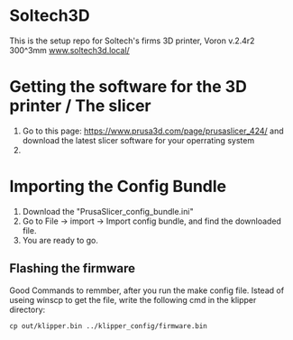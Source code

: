 # Soltech3D
This is the setup repo for Soltech's firms 3D printer, Voron v.2.4r2 300^3mm
www.soltech3d.local/

# Getting the software for the 3D printer / The slicer
 1. Go to this page: https://www.prusa3d.com/page/prusaslicer_424/ and download the latest slicer software for your operrating system
 2. 

# Importing the Config Bundle 
1. Download the "PrusaSlicer_config_bundle.ini"
2. Go to File -> import -> Import config bundle, and find the downloaded file.
3. You are ready to go. 


## Flashing the firmware

Good Commands to remmber, after you run the make config file. Istead of useing winscp to get the file, write the following cmd in the klipper directory:
```
cp out/klipper.bin ../klipper_config/firmware.bin
```
